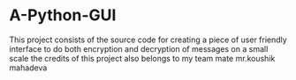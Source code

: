 # A-Python-GUI
This project consists of the source code for creating a piece of user friendly interface to do both encryption and decryption of messages on a small scale
the credits of this project also belongs to my team mate mr.koushik mahadeva
